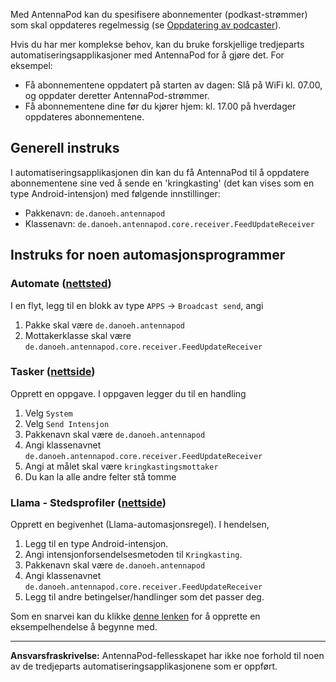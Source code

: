 Med AntennaPod kan du spesifisere abonnementer (podkast-strømmer) som skal oppdateres regelmessig (se [Oppdatering av podcaster](/dokumentasjon/automatisering/oppdatering-av-podcaster)).

Hvis du har mer komplekse behov, kan du bruke forskjellige tredjeparts automatiseringsapplikasjoner med AntennaPod for å gjøre det. For eksempel:

- Få abonnementene oppdatert på starten av dagen: Slå på WiFi kl. 07.00, og oppdater deretter AntennaPod-strømmer.
- Få abonnementene dine før du kjører hjem: kl. 17.00 på hverdager oppdateres abonnementene.

## Generell instruks

I automatiseringsapplikasjonen din kan du få AntennaPod til å oppdatere abonnementene sine ved å sende en 'kringkasting' (det kan vises som en type Android-intensjon) med følgende innstillinger:

- Pakkenavn: `de.danoeh.antennapod`
- Klassenavn: `de.danoeh.antennapod.core.receiver.FeedUpdateReceiver`

## Instruks for noen automasjonsprogrammer

### Automate ([nettsted](https://llamalab.com/automate/))

I en flyt, legg til en blokk av type `APPS` → `Broadcast send`, angi

1. Pakke skal være `de.danoeh.antennapod`
1. Mottakerklasse skal være `de.danoeh.antennapod.core.receiver.FeedUpdateReceiver`

### Tasker ([nettside](https://tasker.joaoapps.com/))

Opprett en oppgave. I oppgaven legger du til en handling

1. Velg `System`
1. Velg `Send Intensjon`
1. Pakkenavn skal være `de.danoeh.antennapod`
1. Angi klassenavnet `de.danoeh.antennapod.core.receiver.FeedUpdateReceiver`
1. Angi at målet skal være `kringkastingsmottaker`
1. Du kan la alle andre felter stå tomme

### Llama - Stedsprofiler ([nettside](http://kebabapps.blogspot.com/search/label/Llama))

Opprett en begivenhet (Llama-automasjonsregel). I hendelsen,

1. Legg til en type Android-intensjon.
1. Angi intensjonforsendelsesmetoden til `Kringkasting`.
1. Pakkenavn skal være `de.danoeh.antennapod`
1. Angi klassenavnet `de.danoeh.antennapod.core.receiver.FeedUpdateReceiver`
1. Legg til andre betingelser/handlinger som det passer deg.

Som en snarvei kan du klikke [denne lenken](http://llama.location.profiles/AntennaPod+feeds+Update/AntennaPod+feeds+Update%7C0-1-0-0-0-0-0-0-1-0--0-%7C%3A%7Ct%7C420%7C425%7Cai%7Cde.danoeh.antennapod%7CFgAAAGEAbgBkAHIAbwBpAGQALgBjAG8AbgB0AGUAbgB0AC4ASQBuAHQAZQBuAHQAAAAAAP%2F%2F%2F%2F8AAAAA%2F%2F%2F%2F%2FwAAAAD%2F%2F%2F%2F%2F%2F%2F%2F%2F%2FxQAAABkAGUALgBkAGEAbgBvAGUAaAAuAGEAbgB0AGUAbgBuAGEAcABvAGQAAAAAADUAAABkAGUALgBkAGEAbgBvAGUAaAAuAGEAbgB0AGUAbgBuAGEAcABvAGQALgBjAG8AcgBlAC4AcgBlAGMAZQBpAHYAZQByAC4ARgBlAGUAZABVAHAAZABhAHQAZQBSAGUAYwBlAGkAdgBlAHIAAAAAAAAAAAAAAAAAAAAAAAAA%2Fv%2F%2F%2F%2F%2F%2F%2F%2F8%3D%7C2%7C) for å opprette en eksempelhendelse å begynne med.

***

**Ansvarsfraskrivelse:** AntennaPod-fellesskapet har ikke noe forhold til noen av de tredjeparts automatiseringsapplikasjonene som er oppført.
